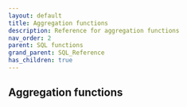```yaml
---
layout: default
title: Aggregation functions
description: Reference for aggregation functions
nav_order: 2
parent: SQL functions
grand_parent: SQL_Reference
has_children: true
---
```


## Aggregation functions
